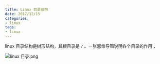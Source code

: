 ```yaml
---
title: Linux 目录结构
date: 2017/12/15
categories:
- linux
tags:
- linux
---
```


linux 目录结构是树形结构，其根目录是 `/` 。一张思维导图说明各个目录的作用：

![linux 目录.png](http://upload-images.jianshu.io/upload_images/3101171-41f68e76ea693321.png?imageMogr2/auto-orient/strip%7CimageView2/2/w/1240)
